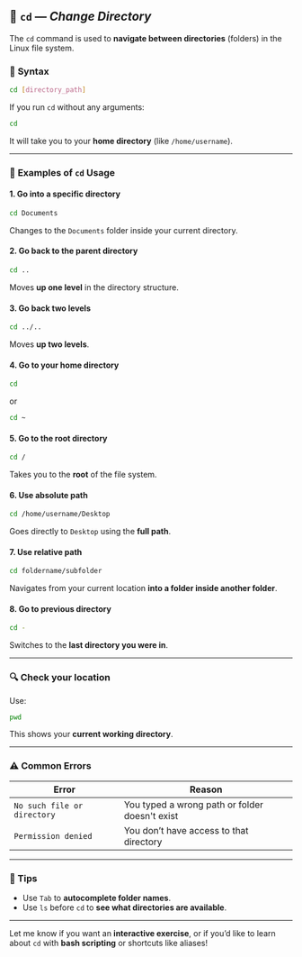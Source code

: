 ## 🔄 `cd` — *Change Directory*

The `cd` command is used to **navigate between directories** (folders) in the Linux file system.

### 📌 **Syntax**

```bash
cd [directory_path]
```

If you run `cd` without any arguments:

```bash
cd
```

It will take you to your **home directory** (like `/home/username`).

---

### 📂 **Examples of `cd` Usage**

#### 1. **Go into a specific directory**

```bash
cd Documents
```

Changes to the `Documents` folder inside your current directory.

#### 2. **Go back to the parent directory**

```bash
cd ..
```

Moves **up one level** in the directory structure.

#### 3. **Go back two levels**

```bash
cd ../..
```

Moves **up two levels**.

#### 4. **Go to your home directory**

```bash
cd
```

or

```bash
cd ~
```

#### 5. **Go to the root directory**

```bash
cd /
```

Takes you to the **root** of the file system.

#### 6. **Use absolute path**

```bash
cd /home/username/Desktop
```

Goes directly to `Desktop` using the **full path**.

#### 7. **Use relative path**

```bash
cd foldername/subfolder
```

Navigates from your current location **into a folder inside another folder**.

#### 8. **Go to previous directory**

```bash
cd -
```

Switches to the **last directory you were in**.

---

### 🔍 **Check your location**

Use:

```bash
pwd
```

This shows your **current working directory**.

---

### ⚠️ Common Errors

| Error                       | Reason                                         |
| --------------------------- | ---------------------------------------------- |
| `No such file or directory` | You typed a wrong path or folder doesn't exist |
| `Permission denied`         | You don’t have access to that directory        |

---

### 🧠 Tips

* Use `Tab` to **autocomplete folder names**.
* Use `ls` before `cd` to **see what directories are available**.

---

Let me know if you want an **interactive exercise**, or if you’d like to learn about `cd` with **bash scripting** or shortcuts like aliases!
